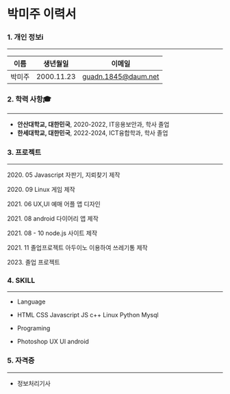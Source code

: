 # 박미주 이력서

### 1. 개인 정보ℹ️
***
이름 | 생년월일 | 이메일
--- | --- | --- |
박미주 | 2000.11.23 | guadn.1845@daum.net

### 2. 학력 사항🎓
***
* **안산대학교, 대한민국**, 2020-2022, IT응용보안과, 학사 졸업
* **한세대학교, 대한민국**, 2022-2024, ICT융합학과, 학사 졸업

### 3. 프로젝트
***
<p> 2020. 05 Javascript 자판기, 지뢰찾기 제작
<p>  2020. 09 Linux 게임 제작
<p> 2021. 06 UX,UI 예매 어플 앱 디자인 
<p>  2021. 08 android 다이어리 앱 제작
<p>  2021. 08 - 10 node.js 사이트 제작
<p>  2021. 11 졸업프로젝트 아두이노 이용하여 쓰레기통 제작
<p>  2023. 졸업 프로젝트 

### 4. SKILL 
***
- Language 
- HTML CSS Javascript JS c++ Linux Python Mysql

- Programing 
- Photoshop UX UI android 

### 5. 자격증
***
* 정보처리기사
